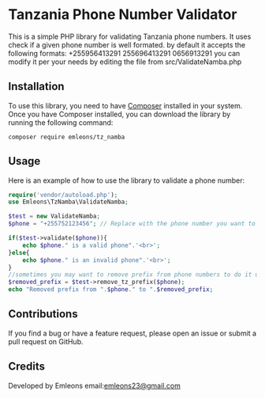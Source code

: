 # Tanzania Phone Number Validator

This is a simple PHP library for validating Tanzania phone numbers. It uses check if a given phone number is well formated.
by default it accepts the following formats:
+255956413291
255696413291
0656913291
you can modify it per your needs by editing the file from src/ValidateNamba.php
## Installation

To use this library, you need to have [Composer](https://getcomposer.org/) installed in your system. Once you have Composer installed, you can download the library by running the following command:

```
composer require emleons/tz_namba
```

## Usage

Here is an example of how to use the library to validate a phone number:

```php 
require('vendor/autoload.php');
use Emleons\TzNamba\ValidateNamba;

$test = new ValidateNamba;
$phone = "+255752123456"; // Replace with the phone number you want to validate

if($test->validate($phone)){
    echo $phone." is a valid phone".'<br>';
}else{
    echo $phone." is an invalid phone".'<br>';
}
//sometimes you may want to remove prefix from phone numbers to do it use the remove_tz_prefix() method and pass your phone that follows accepted format
$removed_prefix = $test->remove_tz_prefix($phone);
echo "Removed prefix from ".$phone." to ".$removed_prefix;
```

## Contributions

If you find a bug or have a feature request, please open an issue or submit a pull request on GitHub.

## Credits

Developed by Emleons email:emleons23@gmail.com

